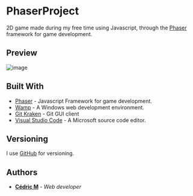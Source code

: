 # PhaserProject

2D game made during my free time using Javascript, through the [Phaser](https://phaser.io/) framework for game development.

## Preview

![image](https://user-images.githubusercontent.com/19567048/52308047-9ac8d200-299c-11e9-9f72-dba865414899.png)

## Built With

* [Phaser](https://phaser.io/) - Javascript Framework for game development.
* [Wamp](http://www.wampserver.com/en/) - A Windows web development environment.
* [Git Kraken](https://www.gitkraken.com/) - Git GUI client
* [Visual Studio Code](https://code.visualstudio.com/) - A Microsoft source code editor.


## Versioning

I use [GitHub](https://github.com/) for versioning.

## Authors

* **[Cédric M](https://github.com/Cedric-M)** - *Web developer*
